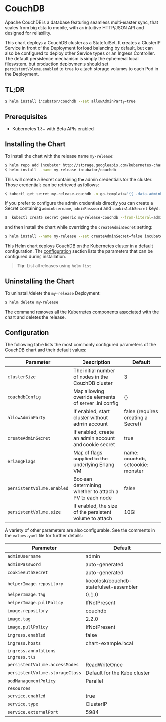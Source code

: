 # CouchDB

Apache CouchDB is a database featuring seamless multi-master sync, that scales
from big data to mobile, with an intuitive HTTP/JSON API and designed for
reliability.

This chart deploys a CouchDB cluster as a StatefulSet. It creates a ClusterIP
Service in front of the Deployment for load balancing by default, but can also
be configured to deploy other Service types or an Ingress Controller. The
default persistence mechanism is simply the ephemeral local filesystem, but
production deployments should set `persistentVolume.enabled` to `true` to attach
storage volumes to each Pod in the Deployment.

## TL;DR

```bash
$ helm install incubator/couchdb --set allowAdminParty=true
```

## Prerequisites

- Kubernetes 1.8+ with Beta APIs enabled

## Installing the Chart

To install the chart with the release name `my-release`:

```bash
$ helm repo add incubator http://storage.googleapis.com/kubernetes-charts-incubator
$ helm install --name my-release incubator/couchdb
```

This will create a Secret containing the admin credentials for the cluster.
Those credentials can be retrieved as follows:

```bash
$ kubectl get secret my-release-couchdb -o go-template='{{ .data.adminPassword }}' | base64 --decode
```

If you prefer to configure the admin credentials directly you can create a
Secret containing `adminUsername`, `adminPassword` and `cookieAuthSecret` keys:

```bash
$  kubectl create secret generic my-release-couchdb --from-literal=adminUsername=foo --from-literal=adminPassword=bar --from-literal=cookieAuthSecret=baz
```

and then install the chart while overriding the `createAdminSecret` setting:

```bash
$ helm install --name my-release --set createAdminSecret=false incubator/couchdb
```

This Helm chart deploys CouchDB on the Kubernetes cluster in a default
configuration. The [configuration](#configuration) section lists
the parameters that can be configured during installation.

> **Tip**: List all releases using `helm list`

## Uninstalling the Chart

To uninstall/delete the `my-release` Deployment:

```bash
$ helm delete my-release
```

The command removes all the Kubernetes components associated with the chart and
deletes the release.

## Configuration

The following table lists the most commonly configured parameters of the
CouchDB chart and their default values:

|           Parameter             |             Description                               |                Default                 |
|---------------------------------|-------------------------------------------------------|----------------------------------------|
| `clusterSize`                   | The initial number of nodes in the CouchDB cluster    | 3                                      |
| `couchdbConfig`                 | Map allowing override elements of server .ini config  | {}                                     |
| `allowAdminParty`               | If enabled, start cluster without admin account       | false (requires creating a Secret)     |
| `createAdminSecret`             | If enabled, create an admin account and cookie secret | true                                   |
| `erlangFlags`                   | Map of flags supplied to the underlying Erlang VM     | name: couchdb, setcookie: monster
| `persistentVolume.enabled`      | Boolean determining whether to attach a PV to each node | false
| `persistentVolume.size`         | If enabled, the size of the persistent volume to attach                          | 10Gi

A variety of other parameters are also configurable. See the comments in the
`values.yaml` file for further details:

|           Parameter             |                Default                 |
|---------------------------------|----------------------------------------|
| `adminUsername`                 | admin                                  |
| `adminPassword`                 | auto-generated                         |
| `cookieAuthSecret`              | auto-generated                         |
| `helperImage.repository`        | kocolosk/couchdb-statefulset-assembler |
| `helperImage.tag`               | 0.1.0                                  |
| `helperImage.pullPolicy`        | IfNotPresent                           |
| `image.repository`              | couchdb                                |
| `image.tag`                     | 2.2.0                                  |
| `image.pullPolicy`              | IfNotPresent                           |
| `ingress.enabled`               | false                                  |
| `ingress.hosts`                 | chart-example.local                    |
| `ingress.annotations`           |                                        |
| `ingress.tls`                   |                                        |
| `persistentVolume.accessModes`  | ReadWriteOnce                          |
| `persistentVolume.storageClass` | Default for the Kube cluster           |
| `podManagementPolicy`           | Parallel                               |
| `resources`                     |                                        |
| `service.enabled`               | true                                   |
| `service.type`                  | ClusterIP                              |
| `service.externalPort`          | 5984                                   |
